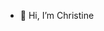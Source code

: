 - 👋 Hi, I’m Christine

<!---
christineyoo/christineyoo is a ✨ special ✨ repository because its `README.md` (this file) appears on your GitHub profile.
You can click the Preview link to take a look at your changes.
--->
